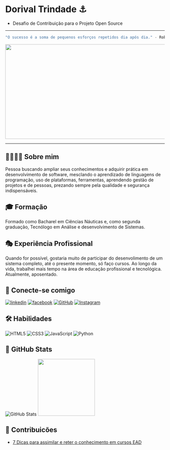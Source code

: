 # Dorival Trindade ⚓
- Desafio de Contribuição para o Projeto Open Source

---
```javascript
"O sucesso é a soma de pequenos esforços repetidos dia após dia." - Robert Collien
```
<div class="autoplay"> 
<img src="https://gifs.eco.br/wp-content/uploads/2022/09/gifs-de-nadar-12.gif" height="300" width="600">
</div>

---

## 👨‍👩‍👦‍👦 Sobre mim
Pessoa buscando ampliar seus conhecimentos e adquirir prática em desenvolvimento de software, mesclando o aprendizado de linguagens de programação, uso de plataformas, ferramentas, aprendendo gestão de projetos e de pessoas, prezando sempre pela qualidade e segurança indispensáveis.

## 🎓 Formação

Formado como Bacharel em Ciências Náuticas e, como segunda graduação, Tecnólogo em Análise e desenvolvimento de Sistemas.

## 🎭 Experiência Profissional

Quando for possível, gostaria muito de participar do desenvolimento de um sistema completo, até o presente momento, só faço cursos. Ao longo da vida, trabalhei mais tempo na área de educação profissional e tecnológica. Atualmente, aposentado.

## 📡 Conecte-se comigo

[![linkedin ](https://img.shields.io/badge/linkedin-0A66C2?style=for-the-badge&logo=linkedin&logoColor=white)](https://www.linkedin.com/in/dorivaltrindade/)
[![facebook ](https://img.shields.io/badge/facebook-1DA1F2?style=for-the-badge&logo=facebook&logoColor=white)](https://www.facebook.com/profile.php?id=100075541714851)
[![GitHub ](https://img.shields.io/badge/GitHub-ec63a1?style=for-the-badge&logo=github&logoColor=fff)](https://github.com/dorivaltrindade/)
[![Instagram ](https://img.shields.io/badge/Instagram-000?style=for-the-badge&logo=instagram)](https://www.instagram.com/dorivalbarrosti/)

## 🛠 Habilidades

![HTML5](https://img.shields.io/badge/HTML5-000?style=for-the-badge&logo=html5) 
![CSS3](https://img.shields.io/badge/CSS3-000?style=for-the-badge&logo=css3&logoColor=264CE4) 
![JavaScript](https://img.shields.io/badge/JavaScript-000?style=for-the-badge&logo=javascript) 
![Python](https://img.shields.io/badge/Python-000?style=for-the-badge&logo=python)

## 🛶 GitHub Stats 
![GitHub Stats](https://github-readme-stats.vercel.app/api?username=dorivaltrindade&theme=transparent&bg_color=ec63a1&border_color=fff&show_icons=true&icon_color=fff&title_color=fff&text_color=fff&hide_title=true&hide=stars)
<a href="https://github.com/dorivaltrindade/">
  <img height="180em" src="https://github-readme-stats.vercel.app/api/top-langs/?username=dorivaltrindade&layout=compact&langs_count=7&theme=tokyonight" />
</a>

## 💼 Contribuicões
- <a href="https://web.dio.me/articles/7-dicas-para-assimilar-e-reter-o-conhecimento-em-cursos-ead?back=%2Farticles&page=1&order=oldest)">7 Dicas para assimilar e reter o conhecimento em cursos EAD</a>

